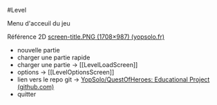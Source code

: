 #Level

Menu d'acceuil du jeu

Référence 2D
[screen-title.PNG (1708×987) (yopsolo.fr)](https://www.yopsolo.fr/lisaa/images/screen-title.PNG)


- nouvelle partie
- charger une partie rapide
- charger une partie -> [[LevelLoadScreen]]
- options -> [[LevelOptionsScreen]]
- lien vers le repo git -> [YopSolo/QuestOfHeroes: Educational Project (github.com)](https://github.com/YopSolo/QuestOfHeroes)
- quitter